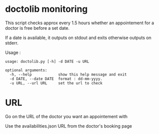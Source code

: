 # doctolib monitoring

This script checks approx every 1.5 hours whether an appointement for a doctor is free before a set date.

If a date is available, it outputs on stdout and exits otherwise outputs on stderr.

Usage :
```
usage: doctolib.py [-h] -d DATE -u URL

optional arguments:
  -h, --help            show this help message and exit
  -d DATE, --date DATE  format : dd-mm-yyyy.
  -u URL, --url URL     set the url to check
```

# URL
Go on the URL of the doctor you want an appointement with

Use the availabilities.json URL from the doctor's booking page

